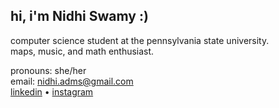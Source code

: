 hi, i'm Nidhi Swamy :)
---
computer science student at the pennsylvania state university.\
maps, music, and math enthusiast.

pronouns: she/her\
email: nidhi.adms@gmail.com\
[linkedin](https://www.linkedin.com/in/nidhiswamy) •
[instagram](https://www.instagram.com/nidhiswamyy/)
